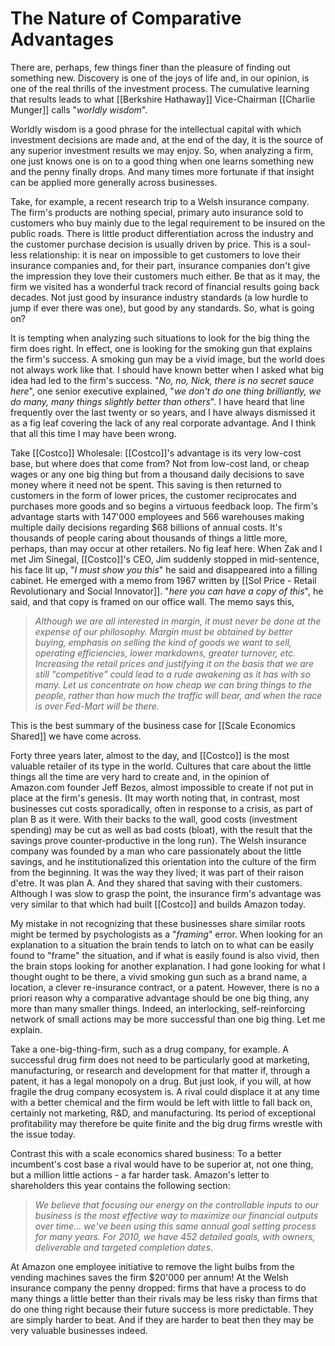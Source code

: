 # The Nature of Comparative Advantages

There are, perhaps, few things finer than the pleasure of finding out something new. Discovery is one of the joys of life and, in our opinion, is one of the real thrills of the investment process. The cumulative learning that results leads to what [[Berkshire Hathaway]] Vice-Chairman [[Charlie Munger]] calls "*worldly wisdom*".

Worldly wisdom is a good phrase for the intellectual capital with which investment decisions are made and, at the end of the day, it is the source of any superior investment results we may enjoy. So, when analyzing a firm, one just knows one is on to a good thing when one learns something new and the penny finally drops. And many times more fortunate if that insight can be applied more generally across businesses.

Take, for example, a recent research trip to a Welsh insurance company. The firm's products are nothing special, primary auto insurance sold to customers who buy mainly due to the legal requirement to be insured on the public roads. There is little product differentiation across the industry and the customer purchase decision is usually driven by price. This is a soul-less relationship: it is near on impossible to get customers to love their insurance companies and, for their part, insurance companies don't give the impression they love their customers much either. Be that as it may, the firm we visited has a wonderful track record of financial results going back decades. Not just good by insurance industry standards (a low hurdle to jump if ever there was one), but good by any standards. So, what is going on?

It is tempting when analyzing such situations to look for the big thing the firm does right. In effect, one is looking for the smoking gun that explains the firm's success. A smoking gun may be a vivid image, but the world does not always work like that. I should have known better when I asked what big idea had led to the firm's success. "*No, no, Nick, there is no secret sauce here*", one senior executive explained, "*we don't do one thing brilliantly, we do many, many things slightly better than others*". I have heard that line frequently over the last twenty or so years, and I have always dismissed it as a fig leaf covering the lack of any real corporate advantage. And I think that all this time I may have been wrong.

Take [[Costco]] Wholesale: [[Costco]]'s advantage is its very low-cost base, but where does that come from? Not from low-cost land, or cheap wages or any one big thing but from a thousand daily decisions to save money where it need not be spent. This saving is then returned to customers in the form of lower prices, the customer reciprocates and purchases more goods and so begins a virtuous feedback loop. The firm's advantage starts with 147'000 employees and 566 warehouses making multiple daily decisions regarding $68 billions of annual costs. It's thousands of people caring about thousands of things a little more, perhaps, than may occur at other retailers. No fig leaf here. When Zak and I met Jim Sinegal, [[Costco]]'s CEO, Jim suddenly stopped in mid-sentence, his face lit up, "*I must show you this*" he said and disappeared into a filling cabinet. He emerged with a memo from 1967 written by [[Sol Price - Retail Revolutionary and Social Innovator]]. "*here you can have a copy of this*", he said, and that copy is framed on our office wall. The memo says this, 

>*Although we are all interested in margin, it must never be done at the expense of our philosophy. Margin must be obtained by better buying, emphasis on selling the kind of goods we want to sell, operating efficiencies, lower markdowns, greater turnover, etc. Increasing the retail prices and justifying it on the basis that we are still "competitive" could lead to a rude awakening as it has with so many. Let us concentrate on how cheap we can bring things to the people, rather than how much the traffic will bear, and when the race is over Fed-Mart will be there.* 

This is the best summary of the business case for [[Scale Economics Shared]] we have come across.

Forty three years later, almost to the day, and [[Costco]] is the most valuable retailer of its type in the world. Cultures that care about the little things all the time are very hard to create and, in the opinion of Amazon.com founder Jeff Bezos, almost impossible to create if not put in place at the firm's genesis. (It may worth noting that, in contrast, most businesses cut costs sporadically, often in response to a crisis, as part of plan B as it were. With their backs to the wall, good costs (investment spending) may be cut as well as bad costs (bloat), with the result that the savings prove counter-productive in the long run). The Welsh insurance company was founded by a man who care passionately about the little savings, and he institutionalized this orientation into the culture of the firm from the beginning. It was the way they lived; it was part of their raison d'etre. It was plan A. And they shared that saving with their customers. Although I was slow to grasp the point, the insurance firm's advantage was very similar to that which had built [[Costco]] and builds Amazon today.

My mistake in not recognizing that these businesses share similar roots might be termed by psychologists as a "*framing*" error. When looking for an explanation to a situation the brain tends to latch on to what can be easily found to "frame" the situation, and if what is easily found is also vivid, then the brain stops looking for another explanation. I had gone looking for what I thought ought to be there, a vivid smoking gun such as a brand name, a location, a clever re-insurance contract, or a patent. However, there is no a priori reason why a comparative advantage should be one big thing, any more than many smaller things. Indeed, an interlocking, self-reinforcing network of small actions may be more successful than one big thing. Let me explain.

Take a one-big-thing-firm, such as a drug company, for example. A successful drug firm does not need to be particularly good at marketing, manufacturing, or research and development for that matter if, through a patent, it has a legal monopoly on a drug. But just look, if you will, at how fragile the drug company ecosystem is. A rival could displace it at any time with a better chemical and the firm would be left with little to fall back on, certainly not marketing, R&D, and manufacturing. Its period of exceptional profitability may therefore be quite finite and the big drug firms wrestle with the issue today.

Contrast this with a scale economics shared business: To a better incumbent's cost base a rival would have to be superior at, not one thing, but a million little actions - a far harder task. Amazon's letter to shareholders this year contains the following section:

>*We believe that focusing our energy on the controllable inputs to our business is the most effective way to maximize our financial outputs over time... we've been using this same annual goal setting process for many years. For 2010, we have 452 detailed goals, with owners, deliverable and targeted completion dates*.


At Amazon one employee initiative to remove the light bulbs from the vending machines saves the firm $20'000 per annum! At the Welsh insurance company the penny dropped: firms that have a process to do many things a little better than their rivals may be less risky than firms that do one thing right because their future success is more predictable. They are simply harder to beat. And if they are harder to beat then they may be very valuable businesses indeed.
